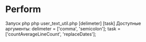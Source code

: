 # Perform

Запуск php php user_text_util.php [delimeter] [task]
Доступные аргументы:
delimeter = ['comma', 'semicolon'];
task = ['countAverageLineCount', 'replaceDates'];

